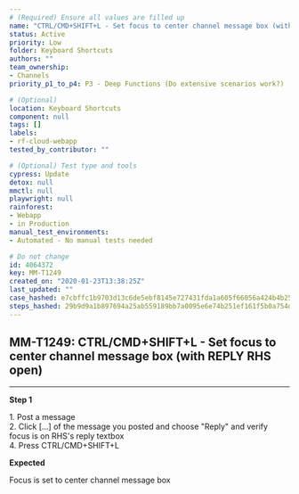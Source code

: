 ```yaml
---
# (Required) Ensure all values are filled up
name: "CTRL/CMD+SHIFT+L - Set focus to center channel message box (with REPLY RHS open)"
status: Active
priority: Low
folder: Keyboard Shortcuts
authors: ""
team_ownership:
- Channels
priority_p1_to_p4: P3 - Deep Functions (Do extensive scenarios work?)

# (Optional)
location: Keyboard Shortcuts
component: null
tags: []
labels:
- rf-cloud-webapp
tested_by_contributor: ""

# (Optional) Test type and tools
cypress: Update
detox: null
mmctl: null
playwright: null
rainforest:
- Webapp
- in Production
manual_test_environments:
- Automated - No manual tests needed

# Do not change
id: 4064372
key: MM-T1249
created_on: "2020-01-23T13:38:25Z"
last_updated: ""
case_hashed: e7cbffc1b9703d13c6de5ebf8145e727431fda1a605f66056a424b4b25c14d6357196667a510df86278730a1f794d4be
steps_hashed: 29b9d9a1b897694a25ab559189bb7a0095e6e74b251ef161f5b0a754da882e5e662697e4d1297fdc01559ef17a977701
---
```


<!-- (Auto-generated) Based on frontmatter's "key" and "name" -->

## MM-T1249: CTRL/CMD+SHIFT+L - Set focus to center channel message box (with REPLY RHS open)

---

**Step 1**

1\. Post a message\
2\. Click \[...] of the message you posted and choose "Reply" and verify focus is on RHS's reply textbox\
4\. Press CTRL/CMD+SHIFT+L

**Expected**

Focus is set to center channel message box

